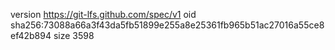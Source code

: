 version https://git-lfs.github.com/spec/v1
oid sha256:73088a66a3f43da5fb51899e255a8e25361fb965b51ac27016a55ce8ef42b894
size 3598
